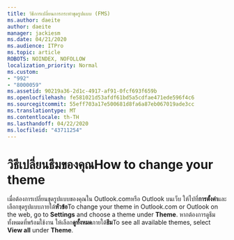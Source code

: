 ```yaml
---
title: วิธีการเปลี่ยนการกระทําชุดรูปแบบ (FMS)
ms.author: daeite
author: daeite
manager: jackiesm
ms.date: 04/21/2020
ms.audience: ITPro
ms.topic: article
ROBOTS: NOINDEX, NOFOLLOW
localization_priority: Normal
ms.custom:
- "992"
- "8000059"
ms.assetid: 90219a36-2d1c-4917-af91-0fcf693f659b
ms.openlocfilehash: fe581021d53afdf61bd5a5cdfae471ede596f4c6
ms.sourcegitcommit: 55eff703a17e500681d8fa6a87eb067019ade3cc
ms.translationtype: MT
ms.contentlocale: th-TH
ms.lasthandoff: 04/22/2020
ms.locfileid: "43711254"
---
```

# <a name="how-to-change-your-theme"></a><span data-ttu-id="cec0e-102">วิธีเปลี่ยนธีมของคุณ</span><span class="sxs-lookup"><span data-stu-id="cec0e-102">How to change your theme</span></span>

<span data-ttu-id="cec0e-103">เมื่อต้องการเปลี่ยนชุดรูปแบบของคุณใน Outlook.comหรือ Outlook บนเว็บ ให้ไปที่**การตั้งค่า**และเลือกชุดรูปแบบภายใต้**หัวข้อ**</span><span class="sxs-lookup"><span data-stu-id="cec0e-103">To change your theme in Outlook.com or Outlook on the web, go to **Settings** and choose a theme under **Theme**.</span></span> <span data-ttu-id="cec0e-104">หากต้องการดูธีมทั้งหมดที่พร้อมใช้งาน ให้เลือก**ดูทั้งหมด**ภายใต้**ธีม**</span><span class="sxs-lookup"><span data-stu-id="cec0e-104">To see all available themes, select **View all** under **Theme**.</span></span>
  